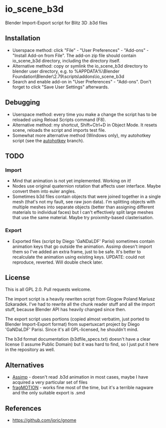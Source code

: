 # io_scene_b3d

Blender Import-Export script for Blitz 3D .b3d files

## Installation

* Userspace method: click "File" - "User Preferences" - "Add-ons" - "Install Add-on from File".
The add-on zip file should contain io_scene_b3d directory, including the directory itself.
* Alternative method: copy or symlink the io_scene_b3d directory to blender user directory, e.g. to
%APPDATA%\Blender Foundation\Blender\2.79\scripts\addons\io_scene_b3d
* Search and enable add-on in "User Preferences" - "Add-ons". Don't forget to click "Save User Settings" afterwards.

## Debugging

* Userspace method: every time you make a change the script has to be reloaded using Reload Scripts command (F8).
* Alternative method: my shortcut, Shift+Ctrl+D in Object Mode. It resets scene, reloads the script and imports test file.
* Somewhat more alternative method (Windows only), my autohotkey script (see the [autohotkey](https://github.com/joric/io_scene_b3d/tree/autohotkey) branch).

## TODO

### Import

* Mind that animation is not yet implemented. Working on it!
* Nodes use original quaternion rotation that affects user interface.
Maybe convert them into euler angles.
* Sometimes b3d files contain objects that were joined together in a single mesh
(that's not my fault, see raw json data).
I'm splitting objects with multiple meshes into separate objects
(better than assigning different materials to individual faces)
but I can't effectively split large meshes that use the same material.
Maybe try proixmity-based clasterisation.

### Export

* Exported files (script by Diego 'GaNDaLDF' Parisi) sometimes contain animation keys
that go outside the animation. Assimp doesn't import them so I've added an extra frame, just to be safe.
It's better to recalculate the animation using existing keys.
UPDATE: could not reproduce, reverted. Will double check later.

## License

This is all GPL 2.0. Pull requests welcome.

The import script is a heavily rewriten script from Glogow Poland Mariusz Szkaradek.
I've had to rewrite all the chunk reader stuff and all the import stuff, because Blender API
has heavily changed since then.

The export script uses portions (copied almost verbatim, just ported to Blender Import-Export format)
from supertuxcart project by Diego 'GaNDaLDF' Parisi. Since it's all GPL-licensed, he shouldn't mind.

The b3d format documentation (b3dfile_specs.txt) doesn't have a clear license (I assume Public Domain)
but it was hard to find, so I just put it here in the repository as well.

## Alternatives

* [Assimp](http://assimp.sourceforge.net/) - doesn't read .b3d animation in most cases, maybe I have acquired a very particular set of files
* [fragMOTION](http://www.fragmosoft.com/) - works fine most of the time, but it's a terrible nagware and the only suitable export is .smd

## References

* https://github.com/joric/gnome

